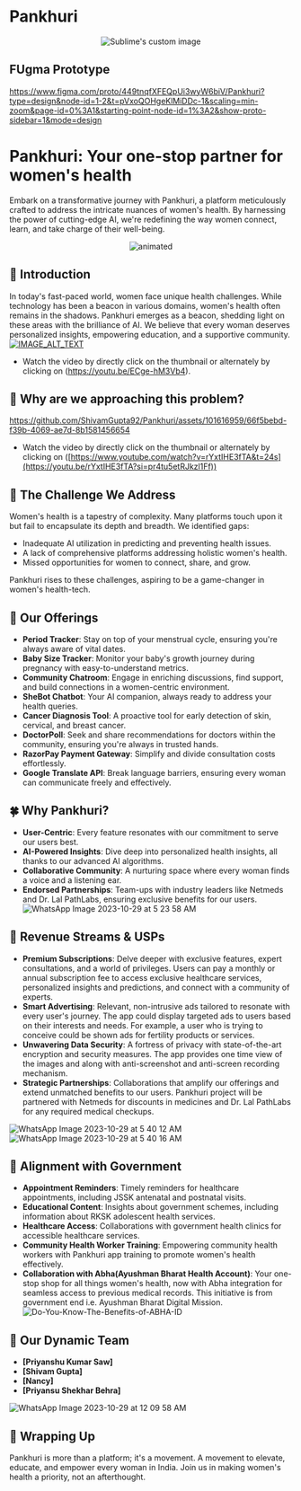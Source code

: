 # Pankhuri

<p align="center">
  <img src="https://github.com/ShivamGupta92/Pankhuri/assets/101616959/91927916-a3be-4858-b79c-76ef8e34b4f8" alt="Sublime's custom image"/>
</p>

## FUgma Prototype
https://www.figma.com/proto/449tnqfXFEQpUi3wyW6biV/Pankhuri?type=design&node-id=1-2&t=pVxoQOHgeKlMiDDc-1&scaling=min-zoom&page-id=0%3A1&starting-point-node-id=1%3A2&show-proto-sidebar=1&mode=design

# Pankhuri: Your one-stop partner for women's health

Embark on a transformative journey with Pankhuri, a platform meticulously crafted to address the intricate nuances of women's health. By harnessing the power of cutting-edge AI, we're redefining the way women connect, learn, and take charge of their well-being.



<p align="center">
  <img src="https://github.com/ShivamGupta92/Pankhuri/assets/101616959/f41727eb-7f41-4f40-b1a0-8c8bff58860f" alt="animated" />
</p>


## 🌸 Introduction
In today's fast-paced world, women face unique health challenges. While technology has been a beacon in various domains, women's health often remains in the shadows. Pankhuri emerges as a beacon, shedding light on these areas with the brilliance of AI. We believe that every woman deserves personalized insights, empowering education, and a supportive community.
[![IMAGE_ALT_TEXT](http://img.youtube.com/vi/ECge-hM3Vb4/0.jpg)](http://www.youtube.com/watch?v=ECge-hM3Vb4)
- Watch the video by directly click on the thumbnail or alternately by clicking on (https://youtu.be/ECge-hM3Vb4).

## 🌼 Why are we approaching this problem?

https://github.com/ShivamGupta92/Pankhuri/assets/101616959/66f5bebd-f39b-4069-ae7d-8b1581456654
- Watch the video by directly click on the thumbnail or alternately by clicking on ([https://www.youtube.com/watch?v=rYxtIHE3fTA&t=24s](https://youtu.be/rYxtIHE3fTA?si=pr4tu5etRJkzl1Ff))

## 🌼 The Challenge We Address
Women's health is a tapestry of complexity. Many platforms touch upon it but fail to encapsulate its depth and breadth. We identified gaps:
- Inadequate AI utilization in predicting and preventing health issues.
- A lack of comprehensive platforms addressing holistic women's health.
- Missed opportunities for women to connect, share, and grow.

Pankhuri rises to these challenges, aspiring to be a game-changer in women's health-tech.

## 🌺 Our Offerings
- **Period Tracker**: Stay on top of your menstrual cycle, ensuring you're always aware of vital dates.
- **Baby Size Tracker**: Monitor your baby's growth journey during pregnancy with easy-to-understand metrics.
- **Community Chatroom**: Engage in enriching discussions, find support, and build connections in a women-centric environment.
- **SheBot Chatbot**: Your AI companion, always ready to address your health queries.
- **Cancer Diagnosis Tool**: A proactive tool for early detection of skin, cervical, and breast cancer.
- **DoctorPoll**: Seek and share recommendations for doctors within the community, ensuring you're always in trusted hands.
- **RazorPay Payment Gateway**: Simplify and divide consultation costs effortlessly.
- **Google Translate API**: Break language barriers, ensuring every woman can communicate freely and effectively.

## 🍀 Why Pankhuri?
- **User-Centric**: Every feature resonates with our commitment to serve our users best.
- **AI-Powered Insights**: Dive deep into personalized health insights, all thanks to our advanced AI algorithms.
- **Collaborative Community**: A nurturing space where every woman finds a voice and a listening ear.
- **Endorsed Partnerships**: Team-ups with industry leaders like Netmeds and Dr. Lal PathLabs, ensuring exclusive benefits for our users.
![WhatsApp Image 2023-10-29 at 5 23 58 AM](https://github.com/ShivamGupta92/Pankhuri/assets/101616959/c33aa704-b691-432a-a82b-7ccb4d180e87)


## 🌟 Revenue Streams & USPs
- **Premium Subscriptions**: Delve deeper with exclusive features, expert consultations, and a world of privileges. Users can pay a monthly or annual subscription fee to access exclusive healthcare
services, personalized insights and predictions, and connect with a
community of experts.
- **Smart Advertising**: Relevant, non-intrusive ads tailored to resonate with every user's journey. The app could display targeted ads to users based on their interests and needs. For example, a user who is trying
to conceive could be shown ads for fertility products or services.
- **Unwavering Data Security**: A fortress of privacy with state-of-the-art encryption and security measures. The app provides one time view of the images and along with anti-screenshot and anti-screen recording mechanism.
- **Strategic Partnerships**: Collaborations that amplify our offerings and extend unmatched benefits to our users. Pankhuri project will be partnered with Netmeds for discounts in medicines and Dr. Lal PathLabs for any required medical checkups.

![WhatsApp Image 2023-10-29 at 5 40 12 AM](https://github.com/ShivamGupta92/Pankhuri/assets/101616959/2455e7fe-1c3f-4b72-a3b2-a8b4fae47789)
![WhatsApp Image 2023-10-29 at 5 40 16 AM](https://github.com/ShivamGupta92/Pankhuri/assets/101616959/6ef885e1-486c-4372-84b2-4ce9cb4dc9d4)

## 🍃 Alignment with Government
- **Appointment Reminders**: Timely reminders for healthcare appointments, including JSSK antenatal and postnatal visits.
- **Educational Content**: Insights about government schemes, including information about RKSK adolescent health services.
- **Healthcare Access**: Collaborations with government health clinics for accessible healthcare services.
- **Community Health Worker Training**: Empowering community health workers with Pankhuri app training to promote women's health effectively.
- **Collaboration with Abha(Ayushman Bharat Health Account)**: Your one-stop shop for all things women's health, now with Abha integration for seamless access to previous medical records. This initiative is from government end i.e. Ayushman Bharat Digital Mission.
![Do-You-Know-The-Benefits-of-ABHA-ID](https://github.com/ShivamGupta92/Pankhuri/assets/101616959/adb2ced6-003d-4b28-858a-440e3c6c7ec7)


## 💪 Our Dynamic Team
- **[Priyanshu Kumar Saw]**
- **[Shivam Gupta]**
- **[Nancy]**
- **[Priyansu Shekhar Behra]**
  
![WhatsApp Image 2023-10-29 at 12 09 58 AM](https://github.com/ShivamGupta92/Pankhuri/assets/101616959/cfaf4b4e-4342-43ed-b812-c4b6f42f2522)

## 🌹 Wrapping Up
Pankhuri is more than a platform; it's a movement. A movement to elevate, educate, and empower every woman in India. Join us in making women's health a priority, not an afterthought.

